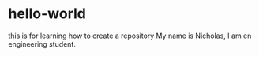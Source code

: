 # hello-world
this is for learning how to create a repository 
My name is Nicholas, I am en engineering student.
